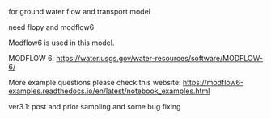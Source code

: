 
for ground water flow and transport model

need flopy and modflow6

Modflow6 is used in this model. 
        
MODFLOW 6:
        https://water.usgs.gov/water-resources/software/MODFLOW-6/
        
More example questions please check this website:
        https://modflow6-examples.readthedocs.io/en/latest/notebook_examples.html


ver3.1: post and prior sampling and some bug fixing

